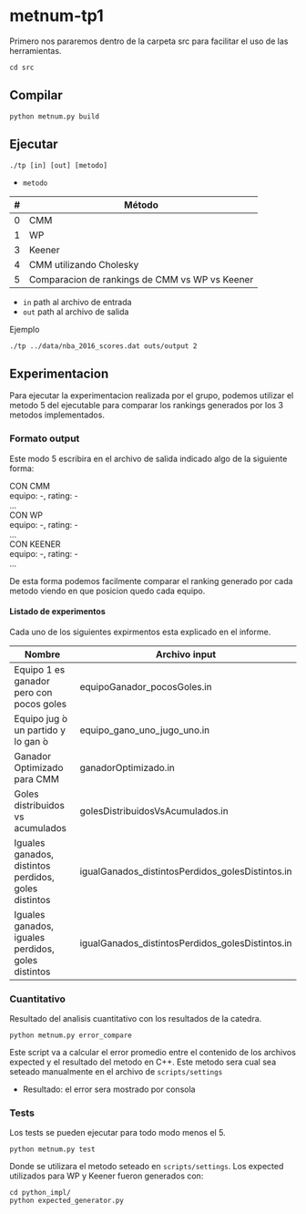 # metnum-tp1

Primero nos pararemos dentro de la carpeta src para facilitar el uso de las herramientas.

```
cd src
```

## Compilar

```
python metnum.py build
```

## Ejecutar

```
./tp [in] [out] [metodo]
```

- `metodo`

| # | Método |
| - | - |
| 0 | CMM |
| 1 | WP |
| 3 | Keener |
| 4 | CMM utilizando Cholesky |
| 5 | Comparacion de rankings de CMM vs WP vs Keener |

- `in` path al archivo de entrada
- `out` path al archivo de salida

Ejemplo

```
./tp ../data/nba_2016_scores.dat outs/output 2
```

## Experimentacion

Para ejecutar la experimentacion realizada por el grupo, podemos utilizar el metodo 5 del ejecutable para 
comparar los rankings generados por los 3 metodos implementados.

### Formato output

Este modo 5 escribira en el archivo de salida indicado algo de la siguiente forma:

CON CMM  
equipo: -, rating: -  
...  
CON WP  
equipo: -, rating: -  
...  
CON KEENER  
equipo: -, rating: -  
...  

De esta forma podemos facilmente comparar el ranking generado por cada metodo viendo en que posicion quedo cada equipo.

#### Listado de experimentos

Cada uno de los siguientes expirmentos esta explicado en el informe.

| Nombre | Archivo input
| - | - |
| Equipo 1 es ganador pero con pocos goles | equipoGanador_pocosGoles.in |
| Equipo jug ́o un partido y lo gan ́o | equipo_gano_uno_jugo_uno.in |
| Ganador Optimizado para CMM | ganadorOptimizado.in |
| Goles distribuidos vs acumulados | golesDistribuidosVsAcumulados.in |
| Iguales ganados, distintos perdidos, goles distintos | igualGanados_distintosPerdidos_golesDistintos.in |
| Iguales ganados, iguales perdidos, goles distintos | igualGanados_distintosPerdidos_golesDistintos.in |  

### Cuantitativo

Resultado del analisis cuantitativo con los resultados de la catedra.

```
python metnum.py error_compare
```
Este script va a calcular el error promedio entre el contenido de los archivos expected y el resultado del metodo en C++.
Este metodo sera cual sea seteado manualmente en el archivo de `scripts/settings`

- Resultado: el error sera mostrado por consola

### Tests

Los tests se pueden ejecutar para todo modo menos el 5.

```
python metnum.py test
```

Donde se utilizara el metodo seteado en `scripts/settings`.
Los expected utilizados para WP y Keener fueron generados con:

```
cd python_impl/
python expected_generator.py
```